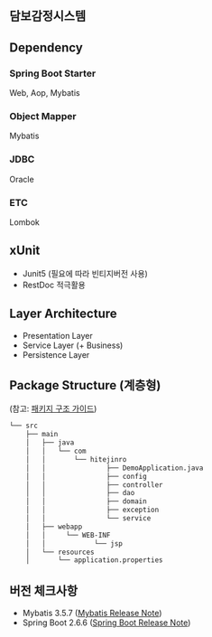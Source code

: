 ## 담보감정시스템

## Dependency
### Spring Boot Starter
Web, Aop, Mybatis
### Object Mapper
Mybatis
### JDBC
Oracle
### ETC
Lombok

## xUnit
* Junit5 (필요에 따라 빈티지버전 사용)
* RestDoc 적극활용

## Layer Architecture
* Presentation Layer
* Service Layer (+ Business)
* Persistence Layer

## Package Structure (계층형)
(참고: [패키지 구조 가이드](https://cheese10yun.github.io/spring-guide-directory/))
```html
└── src
    ├── main
    │   ├── java
    │   │   └── com
    │   │       └── hitejinro
    │   │               ├── DemoApplication.java
    │   │               ├── config
    │   │               ├── controller
    │   │               ├── dao
    │   │               ├── domain
    │   │               ├── exception
    │   │               └── service
    │   ├── webapp
    │   │     └── WEB-INF
    │   │            └── jsp
    │   └── resources
    │       └── application.properties
```

## 버전 체크사항
* Mybatis 3.5.7 ([Mybatis Release Note](https://github.com/mybatis/mybatis-3/releases))
* Spring Boot 2.6.6 ([Spring Boot Release Note](https://github.com/spring-projects/spring-boot/releases))
